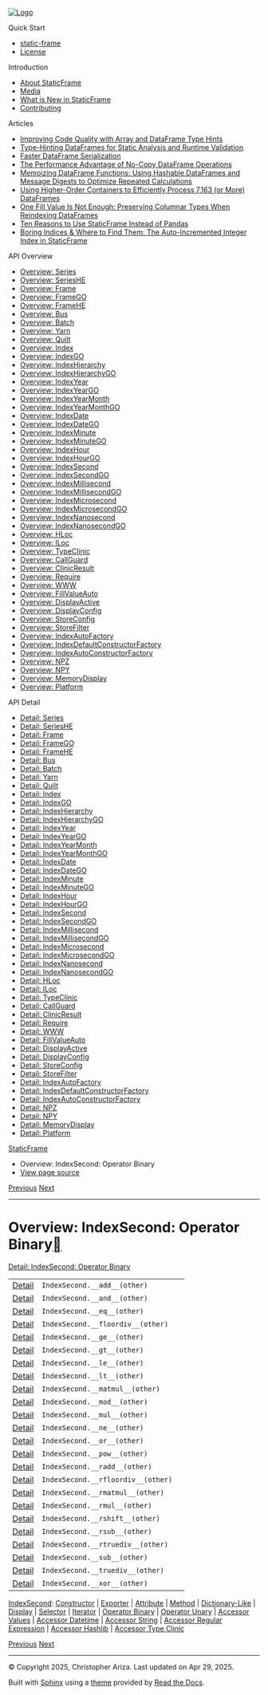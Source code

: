 [![Logo](../_static/sf-logo-web_icon-small.png)](../index.md)

Quick Start

* [static-frame](../readme.md)
* [License](../license.md)

Introduction

* [About StaticFrame](../intro.md)
* [Media](../intro.html#media)
* [What is New in StaticFrame](../new.md)
* [Contributing](../contributing.md)

Articles

* [Improving Code Quality with Array and DataFrame Type Hints](../articles/guard.md)
* [Type-Hinting DataFrames for Static Analysis and Runtime Validation](../articles/ftyping.md)
* [Faster DataFrame Serialization](../articles/serialize.md)
* [The Performance Advantage of No-Copy DataFrame Operations](../articles/no_copy.md)
* [Memoizing DataFrame Functions: Using Hashable DataFrames and Message Digests to Optimize Repeated Calculations](../articles/hash.md)
* [Using Higher-Order Containers to Efficiently Process 7,163 (or More) DataFrames](../articles/uhoc.md)
* [One Fill Value Is Not Enough: Preserving Columnar Types When Reindexing DataFrames](../articles/fill_value.md)
* [Ten Reasons to Use StaticFrame Instead of Pandas](../articles/upgrade.md)
* [Boring Indices & Where to Find Them: The Auto-Incremented Integer Index in StaticFrame](../articles/aiii.md)

API Overview

* [Overview: Series](series.md)
* [Overview: SeriesHE](series_he.md)
* [Overview: Frame](frame.md)
* [Overview: FrameGO](frame_go.md)
* [Overview: FrameHE](frame_he.md)
* [Overview: Bus](bus.md)
* [Overview: Batch](batch.md)
* [Overview: Yarn](yarn.md)
* [Overview: Quilt](quilt.md)
* [Overview: Index](index.md)
* [Overview: IndexGO](index_go.md)
* [Overview: IndexHierarchy](index_hierarchy.md)
* [Overview: IndexHierarchyGO](index_hierarchy_go.md)
* [Overview: IndexYear](index_year.md)
* [Overview: IndexYearGO](index_year_go.md)
* [Overview: IndexYearMonth](index_year_month.md)
* [Overview: IndexYearMonthGO](index_year_month_go.md)
* [Overview: IndexDate](index_date.md)
* [Overview: IndexDateGO](index_date_go.md)
* [Overview: IndexMinute](index_minute.md)
* [Overview: IndexMinuteGO](index_minute_go.md)
* [Overview: IndexHour](index_hour.md)
* [Overview: IndexHourGO](index_hour_go.md)
* [Overview: IndexSecond](index_second.md)
* [Overview: IndexSecondGO](index_second_go.md)
* [Overview: IndexMillisecond](index_millisecond.md)
* [Overview: IndexMillisecondGO](index_millisecond_go.md)
* [Overview: IndexMicrosecond](index_microsecond.md)
* [Overview: IndexMicrosecondGO](index_microsecond_go.md)
* [Overview: IndexNanosecond](index_nanosecond.md)
* [Overview: IndexNanosecondGO](index_nanosecond_go.md)
* [Overview: HLoc](hloc.md)
* [Overview: ILoc](iloc.md)
* [Overview: TypeClinic](type_clinic.md)
* [Overview: CallGuard](call_guard.md)
* [Overview: ClinicResult](clinic_result.md)
* [Overview: Require](require.md)
* [Overview: WWW](www.md)
* [Overview: FillValueAuto](fill_value_auto.md)
* [Overview: DisplayActive](display_active.md)
* [Overview: DisplayConfig](display_config.md)
* [Overview: StoreConfig](store_config.md)
* [Overview: StoreFilter](store_filter.md)
* [Overview: IndexAutoFactory](index_auto_factory.md)
* [Overview: IndexDefaultConstructorFactory](index_default_constructor_factory.md)
* [Overview: IndexAutoConstructorFactory](index_auto_constructor_factory.md)
* [Overview: NPZ](npz.md)
* [Overview: NPY](npy.md)
* [Overview: MemoryDisplay](memory_display.md)
* [Overview: Platform](platform.md)

API Detail

* [Detail: Series](../api_detail/series.md)
* [Detail: SeriesHE](../api_detail/series_he.md)
* [Detail: Frame](../api_detail/frame.md)
* [Detail: FrameGO](../api_detail/frame_go.md)
* [Detail: FrameHE](../api_detail/frame_he.md)
* [Detail: Bus](../api_detail/bus.md)
* [Detail: Batch](../api_detail/batch.md)
* [Detail: Yarn](../api_detail/yarn.md)
* [Detail: Quilt](../api_detail/quilt.md)
* [Detail: Index](../api_detail/index.md)
* [Detail: IndexGO](../api_detail/index_go.md)
* [Detail: IndexHierarchy](../api_detail/index_hierarchy.md)
* [Detail: IndexHierarchyGO](../api_detail/index_hierarchy_go.md)
* [Detail: IndexYear](../api_detail/index_year.md)
* [Detail: IndexYearGO](../api_detail/index_year_go.md)
* [Detail: IndexYearMonth](../api_detail/index_year_month.md)
* [Detail: IndexYearMonthGO](../api_detail/index_year_month_go.md)
* [Detail: IndexDate](../api_detail/index_date.md)
* [Detail: IndexDateGO](../api_detail/index_date_go.md)
* [Detail: IndexMinute](../api_detail/index_minute.md)
* [Detail: IndexMinuteGO](../api_detail/index_minute_go.md)
* [Detail: IndexHour](../api_detail/index_hour.md)
* [Detail: IndexHourGO](../api_detail/index_hour_go.md)
* [Detail: IndexSecond](../api_detail/index_second.md)
* [Detail: IndexSecondGO](../api_detail/index_second_go.md)
* [Detail: IndexMillisecond](../api_detail/index_millisecond.md)
* [Detail: IndexMillisecondGO](../api_detail/index_millisecond_go.md)
* [Detail: IndexMicrosecond](../api_detail/index_microsecond.md)
* [Detail: IndexMicrosecondGO](../api_detail/index_microsecond_go.md)
* [Detail: IndexNanosecond](../api_detail/index_nanosecond.md)
* [Detail: IndexNanosecondGO](../api_detail/index_nanosecond_go.md)
* [Detail: HLoc](../api_detail/hloc.md)
* [Detail: ILoc](../api_detail/iloc.md)
* [Detail: TypeClinic](../api_detail/type_clinic.md)
* [Detail: CallGuard](../api_detail/call_guard.md)
* [Detail: ClinicResult](../api_detail/clinic_result.md)
* [Detail: Require](../api_detail/require.md)
* [Detail: WWW](../api_detail/www.md)
* [Detail: FillValueAuto](../api_detail/fill_value_auto.md)
* [Detail: DisplayActive](../api_detail/display_active.md)
* [Detail: DisplayConfig](../api_detail/display_config.md)
* [Detail: StoreConfig](../api_detail/store_config.md)
* [Detail: StoreFilter](../api_detail/store_filter.md)
* [Detail: IndexAutoFactory](../api_detail/index_auto_factory.md)
* [Detail: IndexDefaultConstructorFactory](../api_detail/index_default_constructor_factory.md)
* [Detail: IndexAutoConstructorFactory](../api_detail/index_auto_constructor_factory.md)
* [Detail: NPZ](../api_detail/npz.md)
* [Detail: NPY](../api_detail/npy.md)
* [Detail: MemoryDisplay](../api_detail/memory_display.md)
* [Detail: Platform](../api_detail/platform.md)

[StaticFrame](../index.md)

* Overview: IndexSecond: Operator Binary
* [View page source](../_sources/api_overview/index_second-operator_binary.rst.txt)

[Previous](index_second-iterator.html "Overview: IndexSecond: Iterator")
[Next](index_second-operator_unary.html "Overview: IndexSecond: Operator Unary")

---

# Overview: IndexSecond: Operator Binary[](#overview-indexsecond-operator-binary "Link to this heading")

[Detail: IndexSecond: Operator Binary](../api_detail/index_second-operator_binary.html#api-detail-indexsecond-operator-binary)

|  |  |  |
| --- | --- | --- |
| [Detail](../api_detail/index_second-operator_binary.html#api-sig-indexsecond-add) | `IndexSecond.__add__(other)` |  |
| [Detail](../api_detail/index_second-operator_binary.html#api-sig-indexsecond-and) | `IndexSecond.__and__(other)` |  |
| [Detail](../api_detail/index_second-operator_binary.html#api-sig-indexsecond-eq) | `IndexSecond.__eq__(other)` |  |
| [Detail](../api_detail/index_second-operator_binary.html#api-sig-indexsecond-floordiv) | `IndexSecond.__floordiv__(other)` |  |
| [Detail](../api_detail/index_second-operator_binary.html#api-sig-indexsecond-ge) | `IndexSecond.__ge__(other)` |  |
| [Detail](../api_detail/index_second-operator_binary.html#api-sig-indexsecond-gt) | `IndexSecond.__gt__(other)` |  |
| [Detail](../api_detail/index_second-operator_binary.html#api-sig-indexsecond-le) | `IndexSecond.__le__(other)` |  |
| [Detail](../api_detail/index_second-operator_binary.html#api-sig-indexsecond-lt) | `IndexSecond.__lt__(other)` |  |
| [Detail](../api_detail/index_second-operator_binary.html#api-sig-indexsecond-matmul) | `IndexSecond.__matmul__(other)` |  |
| [Detail](../api_detail/index_second-operator_binary.html#api-sig-indexsecond-mod) | `IndexSecond.__mod__(other)` |  |
| [Detail](../api_detail/index_second-operator_binary.html#api-sig-indexsecond-mul) | `IndexSecond.__mul__(other)` |  |
| [Detail](../api_detail/index_second-operator_binary.html#api-sig-indexsecond-ne) | `IndexSecond.__ne__(other)` |  |
| [Detail](../api_detail/index_second-operator_binary.html#api-sig-indexsecond-or) | `IndexSecond.__or__(other)` |  |
| [Detail](../api_detail/index_second-operator_binary.html#api-sig-indexsecond-pow) | `IndexSecond.__pow__(other)` |  |
| [Detail](../api_detail/index_second-operator_binary.html#api-sig-indexsecond-radd) | `IndexSecond.__radd__(other)` |  |
| [Detail](../api_detail/index_second-operator_binary.html#api-sig-indexsecond-rfloordiv) | `IndexSecond.__rfloordiv__(other)` |  |
| [Detail](../api_detail/index_second-operator_binary.html#api-sig-indexsecond-rmatmul) | `IndexSecond.__rmatmul__(other)` |  |
| [Detail](../api_detail/index_second-operator_binary.html#api-sig-indexsecond-rmul) | `IndexSecond.__rmul__(other)` |  |
| [Detail](../api_detail/index_second-operator_binary.html#api-sig-indexsecond-rshift) | `IndexSecond.__rshift__(other)` |  |
| [Detail](../api_detail/index_second-operator_binary.html#api-sig-indexsecond-rsub) | `IndexSecond.__rsub__(other)` |  |
| [Detail](../api_detail/index_second-operator_binary.html#api-sig-indexsecond-rtruediv) | `IndexSecond.__rtruediv__(other)` |  |
| [Detail](../api_detail/index_second-operator_binary.html#api-sig-indexsecond-sub) | `IndexSecond.__sub__(other)` |  |
| [Detail](../api_detail/index_second-operator_binary.html#api-sig-indexsecond-truediv) | `IndexSecond.__truediv__(other)` |  |
| [Detail](../api_detail/index_second-operator_binary.html#api-sig-indexsecond-xor) | `IndexSecond.__xor__(other)` |  |

[IndexSecond](index_second.html#api-overview-indexsecond): [Constructor](index_second-constructor.html#api-overview-indexsecond-constructor) | [Exporter](index_second-exporter.html#api-overview-indexsecond-exporter) | [Attribute](index_second-attribute.html#api-overview-indexsecond-attribute) | [Method](index_second-method.html#api-overview-indexsecond-method) | [Dictionary-Like](index_second-dictionary_like.html#api-overview-indexsecond-dictionary-like) | [Display](index_second-display.html#api-overview-indexsecond-display) | [Selector](index_second-selector.html#api-overview-indexsecond-selector) | [Iterator](index_second-iterator.html#api-overview-indexsecond-iterator) | [Operator Binary](#api-overview-indexsecond-operator-binary) | [Operator Unary](index_second-operator_unary.html#api-overview-indexsecond-operator-unary) | [Accessor Values](index_second-accessor_values.html#api-overview-indexsecond-accessor-values) | [Accessor Datetime](index_second-accessor_datetime.html#api-overview-indexsecond-accessor-datetime) | [Accessor String](index_second-accessor_string.html#api-overview-indexsecond-accessor-string) | [Accessor Regular Expression](index_second-accessor_regular_expression.html#api-overview-indexsecond-accessor-regular-expression) | [Accessor Hashlib](index_second-accessor_hashlib.html#api-overview-indexsecond-accessor-hashlib) | [Accessor Type Clinic](index_second-accessor_type_clinic.html#api-overview-indexsecond-accessor-type-clinic)

[Previous](index_second-iterator.html "Overview: IndexSecond: Iterator")
[Next](index_second-operator_unary.html "Overview: IndexSecond: Operator Unary")

---

© Copyright 2025, Christopher Ariza.
Last updated on Apr 29, 2025.

Built with [Sphinx](https://www.sphinx-doc.org/) using a
[theme](https://github.com/readthedocs/sphinx_rtd_theme)
provided by [Read the Docs](https://readthedocs.org).